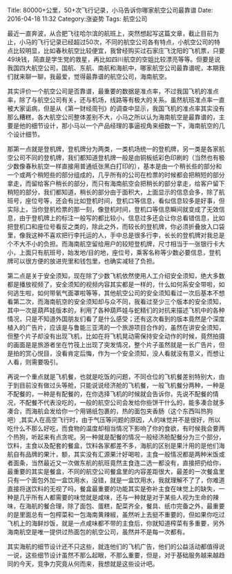 Title: 80000+公里，50+次飞行记录，小马告诉你哪家航空公司最靠谱
Date: 2016-04-18 11:32
Category:涨姿势
Tags: 航空公司

最近一直奔波，从合肥飞往哈尔滨的航班上，突然想起写这篇文章，截止目前为止，小马的飞行记录已经超过50次，不同的航空公司各有特点，小航空公司的特点比较明显，比如春秋航空比较便宜，我曾经购买过石家庄飞沈阳的飞机票，只要49块钱，简直是学生党的救星，再比如四川航空的空姐比较漂亮等等。但要是说我国四大航空公司，国航、东航、南航和海航中，哪家航空公司最靠谱呢，本期我们就来聊一聊，我最爱，觉得最靠谱的航空公司，海南航空。

其实评价一个航空公司是否靠谱，最重要的数据是准点率，不过我国飞机的准点率，除了与航空公司有关，还与机场，线路等有极大的关系。虽然航班准点率一直被大家诟病，但是从《第一财经周刊》的调查中显示，我国飞机的准点率其实没有那么糟糕，各大航空公司整体差别不大，小马之所以认为海南航空是最靠谱的，主要是他的细节设计，那小马以一个产品经理的事逼视角来细数一下，海南航空的几个设计细节。

那第一点就是登机牌，登机牌分为两类，一类机场统一的登机牌，另一类是各家航空公司不同的登机牌，我们都知道登机牌一般是由铜板纸彩色印刷的（当然也有极少数像春秋航空一样直接用普通纸张黑白打印的），基本是由一个稍长些的部分和一个或两个稍短些的部分组成的，几乎所有的公司在检票的时候都会把稍短的部分拿走，而留给客户稍长的部分，而只有海南航空会把稍长的部分拿走，给客户留下稍短的部分，我们都知道，稍长的部分由于面积大，上面显示的信息会多，除了航班号，座位号等，还会有比如登机时间，登机口等信息，看似信息较多是好事，但实际上，当你登机检票的那一刻，像登机时间，登机口等信息瞬间就变成了无效信息，由于登机牌上的标注一般写的都比较小，信息过多还会让你总看错信息，比如把登机口和座位号看反之类的，除此之外，而较长的登机牌，你必须折叠放入口袋里，像我这种不喜欢把行李托运的人，手中总是很多行李，长长的登机牌对我总是个不大不小的负担。而海南航空留给用户的较短登机牌，尺寸相当于一张银行卡大小，上面只有航班号，始发地/目的地，座位号，乘客名称等少数必要信息，登机牌可以很方便的放进兜里和钱包里，也确实减轻了负担。

第二点是关于安全须知，现在除了少数飞机依然使用人工介绍安全须知，绝大多数都是播放视频了，安全须知的视频内容其实都是一样的，什么如何系安全带啦，如何逃生啦，如何带氧气面罩啦等等，其他航空公司的安全须知看过一次后基本不想看第二次，而海南航空的安全须知却与众不同，我看过至少三个版本的安全须知，其中一次是葫芦娃版本的，利用了各种葫芦娃与蛇精们的对抗来描述飞机中的各种情况，只是不知道外国朋友们看了是什么感受；还有这次看到的版本竟然是个深度植入的广告片，应该是与鲁能三亚湾的一个旅游项目合作的，虽然在讲安全须知，但整个片子却没有出现飞机，比如在将飞机晃动需保持安全动作的时候，竟然拍摄的画面是是旅游者坐在竹筏上出现了突发情况，整个片子虽然就是一长广告片，但是拍的赏心悦目，没看肯定后悔，作为一个安全须知，没人看就没有意义，而想让人看，则需要吸引。

再说一个重点就是飞机餐，也就是吃饭的问题，不同仓位的飞机餐差别特别大，由于到目前没有做过头等舱，只能说说经济舱的飞机餐，一般飞机餐分两种，一种是不配餐的，一种是有配餐的，在你选择飞机的时候就会告诉你，先说不配餐的情况，不配餐不代表没吃的，一般的航空公司会发给你些饼干什么的，能多凑合就多凑合，而海航会发给你一个用锡纸包裹的，热的面包夹香肠（这个东西叫热狗吧）,其实人在高空飞行时，由于气压等问题的原因，人的味觉并不是很好，所以吃什么不那么好吃，而食物的温度却相当情况下影响了你的食欲，有时候我会要两个热狗，听起来有点贪呢。另一种就是配餐的情况一般经济舱配餐分为三个部分，饮料，主食以及配套的餐盒，饮料各家都差不多，海航的区别是果汁用的是他们海航自有品牌的果汁，额，其实没有汇源果汁好喝啦，主食一般情况都是两种米饭或者面条，当然最近又一次做东航的航班竟然主食连二选一都没有，直接把扔给你，最重要的其实是餐盒，不同的航空公司餐盒里的内容差距很大，最差的一次餐盒里只有一个面包外加一盒饮用水，没错，就是一盒饮用水，我就理解不了了，你难道直接将送饮料的无视了吗，餐盒最重要的功能其实是弥补主食在味觉上的缺失，一种是几乎所有人都需要的味觉就是咸味，还与一种就是对于某些人视为生命的辣味，在海航的餐合理，除了面包、蛋糕，配菜齐全，餐具、纸巾完备之外，最重要的是里面总有一包榨菜和一包海南黄辣椒，虽然听上去挺不重要的，但如果你吃过飞机上的海鲜炒饭，就是一点咸味都不带的主食后，你就知道榨菜有多重要，另外海南航空是唯一提供过热面包的航空公司，虽然并不是每一次都有。

其实海航的细节设计还不只这些，就连他们的飞机广告，他们的公益活动都值得说一说，这些细节设计虽然不那么起眼，不那么重要，但是，对于基础服务越来越趋同的今天，竞争力究竟从何而来，我想就是这些设计吧。





